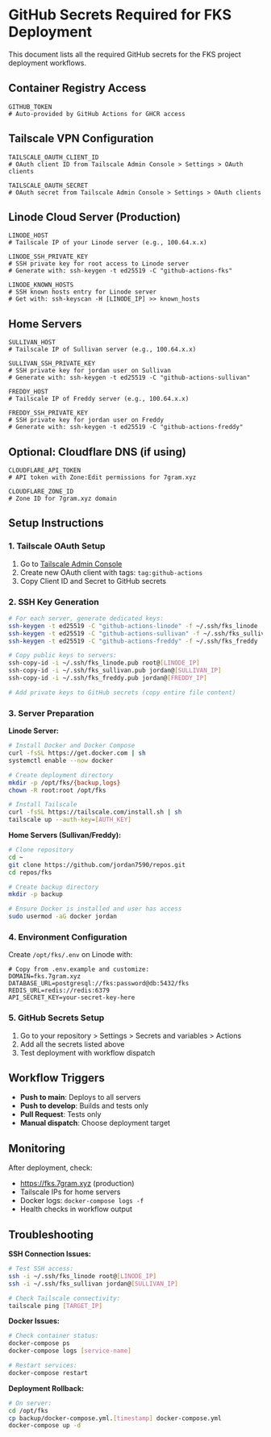 # GitHub Secrets Required for FKS Deployment

This document lists all the required GitHub secrets for the FKS project deployment workflows.

## Container Registry Access
```
GITHUB_TOKEN
# Auto-provided by GitHub Actions for GHCR access
```

## Tailscale VPN Configuration
```
TAILSCALE_OAUTH_CLIENT_ID
# OAuth client ID from Tailscale Admin Console > Settings > OAuth clients

TAILSCALE_OAUTH_SECRET  
# OAuth secret from Tailscale Admin Console > Settings > OAuth clients
```

## Linode Cloud Server (Production)
```
LINODE_HOST
# Tailscale IP of your Linode server (e.g., 100.64.x.x)

LINODE_SSH_PRIVATE_KEY
# SSH private key for root access to Linode server
# Generate with: ssh-keygen -t ed25519 -C "github-actions-fks"

LINODE_KNOWN_HOSTS
# SSH known hosts entry for Linode server
# Get with: ssh-keyscan -H [LINODE_IP] >> known_hosts
```

## Home Servers
```
SULLIVAN_HOST
# Tailscale IP of Sullivan server (e.g., 100.64.x.x)

SULLIVAN_SSH_PRIVATE_KEY
# SSH private key for jordan user on Sullivan
# Generate with: ssh-keygen -t ed25519 -C "github-actions-sullivan"

FREDDY_HOST
# Tailscale IP of Freddy server (e.g., 100.64.x.x)

FREDDY_SSH_PRIVATE_KEY
# SSH private key for jordan user on Freddy  
# Generate with: ssh-keygen -t ed25519 -C "github-actions-freddy"
```

## Optional: Cloudflare DNS (if using)
```
CLOUDFLARE_API_TOKEN
# API token with Zone:Edit permissions for 7gram.xyz

CLOUDFLARE_ZONE_ID
# Zone ID for 7gram.xyz domain
```

## Setup Instructions

### 1. Tailscale OAuth Setup
1. Go to [Tailscale Admin Console](https://login.tailscale.com/admin/settings/oauth)
2. Create new OAuth client with tags: `tag:github-actions`
3. Copy Client ID and Secret to GitHub secrets

### 2. SSH Key Generation
```bash
# For each server, generate dedicated keys:
ssh-keygen -t ed25519 -C "github-actions-linode" -f ~/.ssh/fks_linode
ssh-keygen -t ed25519 -C "github-actions-sullivan" -f ~/.ssh/fks_sullivan  
ssh-keygen -t ed25519 -C "github-actions-freddy" -f ~/.ssh/fks_freddy

# Copy public keys to servers:
ssh-copy-id -i ~/.ssh/fks_linode.pub root@[LINODE_IP]
ssh-copy-id -i ~/.ssh/fks_sullivan.pub jordan@[SULLIVAN_IP]
ssh-copy-id -i ~/.ssh/fks_freddy.pub jordan@[FREDDY_IP]

# Add private keys to GitHub secrets (copy entire file content)
```

### 3. Server Preparation

**Linode Server:**
```bash
# Install Docker and Docker Compose
curl -fsSL https://get.docker.com | sh
systemctl enable --now docker

# Create deployment directory
mkdir -p /opt/fks/{backup,logs}
chown -R root:root /opt/fks

# Install Tailscale
curl -fsSL https://tailscale.com/install.sh | sh
tailscale up --auth-key=[AUTH_KEY]
```

**Home Servers (Sullivan/Freddy):**
```bash
# Clone repository
cd ~
git clone https://github.com/jordan7590/repos.git
cd repos/fks

# Create backup directory
mkdir -p backup

# Ensure Docker is installed and user has access
sudo usermod -aG docker jordan
```

### 4. Environment Configuration

Create `/opt/fks/.env` on Linode with:
```env
# Copy from .env.example and customize:
DOMAIN=fks.7gram.xyz
DATABASE_URL=postgresql://fks:password@db:5432/fks
REDIS_URL=redis://redis:6379
API_SECRET_KEY=your-secret-key-here
```

### 5. GitHub Secrets Setup
1. Go to your repository > Settings > Secrets and variables > Actions
2. Add all the secrets listed above
3. Test deployment with workflow dispatch

## Workflow Triggers

- **Push to main**: Deploys to all servers
- **Push to develop**: Builds and tests only  
- **Pull Request**: Tests only
- **Manual dispatch**: Choose deployment target

## Monitoring

After deployment, check:
- https://fks.7gram.xyz (production)
- Tailscale IPs for home servers
- Docker logs: `docker-compose logs -f`
- Health checks in workflow output

## Troubleshooting

**SSH Connection Issues:**
```bash
# Test SSH access:
ssh -i ~/.ssh/fks_linode root@[LINODE_IP]
ssh -i ~/.ssh/fks_sullivan jordan@[SULLIVAN_IP]

# Check Tailscale connectivity:
tailscale ping [TARGET_IP]
```

**Docker Issues:**
```bash
# Check container status:
docker-compose ps
docker-compose logs [service-name]

# Restart services:
docker-compose restart
```

**Deployment Rollback:**
```bash
# On server:
cd /opt/fks
cp backup/docker-compose.yml.[timestamp] docker-compose.yml
docker-compose up -d
```

